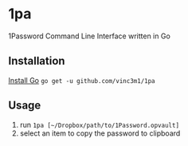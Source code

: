 # 1pa
1Password Command Line Interface written in Go

## Installation
[Install Go](https://golang.org/doc/install)
`go get -u github.com/vinc3m1/1pa`

## Usage
1. run `1pa [~/Dropbox/path/to/1Password.opvault]`
2. select an item to copy the password to clipboard
